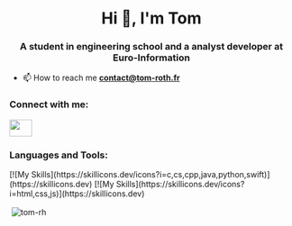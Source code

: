 <h1 align="center">Hi 👋, I'm Tom</h1>
<h3 align="center">A student in engineering school and a analyst developer at Euro-Information</h3>

- 📫 How to reach me **contact@tom-roth.fr**

<h3 align="left">Connect with me:</h3>
<p align="left">
<a href="www.linkedin.com/in/roth-tom" target="blank"><img align="center" src="https://skillicons.dev/icons?i=linkedin" height="30" width="40" /></a>
</p>

<h3 align="left">Languages and Tools:</h3>
<!---
Git
Qt
-->
[![My Skills](https://skillicons.dev/icons?i=c,cs,cpp,java,python,swift)](https://skillicons.dev)
[![My Skills](https://skillicons.dev/icons?i=html,css,js)](https://skillicons.dev)

<p>&nbsp;<img align="center" src="https://github-readme-stats.vercel.app/api?username=tom-rh&show_icons=true&locale=en" alt="tom-rh" /></p>

